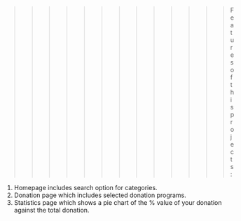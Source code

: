 >>>>>>>>>>>>>Features of this projects:
1. Homepage includes search option for categories.
2. Donation page which includes selected donation programs.
3. Statistics page which shows a pie chart of the % value of your donation against the total donation.